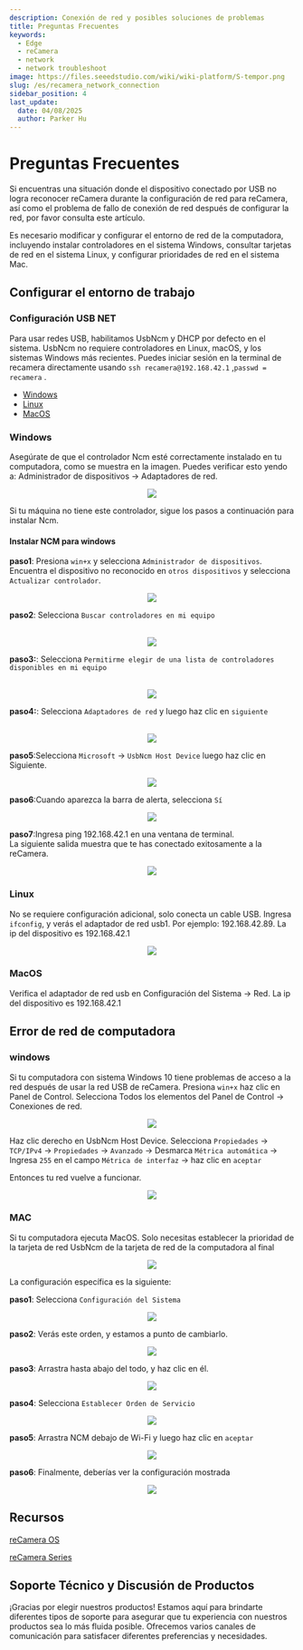 ```yaml
---
description: Conexión de red y posibles soluciones de problemas
title: Preguntas Frecuentes
keywords:
  - Edge
  - reCamera
  - network
  - network troubleshoot
image: https://files.seeedstudio.com/wiki/wiki-platform/S-tempor.png
slug: /es/recamera_network_connection
sidebar_position: 4
last_update:
  date: 04/08/2025
  author: Parker Hu
---
```


# Preguntas Frecuentes

Si encuentras una situación donde el dispositivo conectado por USB no logra reconocer reCamera durante la configuración de red para reCamera, así como el problema de fallo de conexión de red después de configurar la red, por favor consulta este artículo.

Es necesario modificar y configurar el entorno de red de la computadora, incluyendo instalar controladores en el sistema Windows, consultar tarjetas de red en el sistema Linux, y configurar prioridades de red en el sistema Mac.

## Configurar el entorno de trabajo

### Configuración USB NET

Para usar redes USB, habilitamos UsbNcm y DHCP por defecto en el sistema.
UsbNcm no requiere controladores en Linux, macOS, y los sistemas Windows más recientes. Puedes iniciar sesión en la terminal de recamera directamente usando `ssh recamera@192.168.42.1` ,`passwd = recamera` .

- [Windows](#jump1)
- [Linux](#jump2)
- [MacOS](#jump3)

### <span id="jump1"> Windows </span>

Asegúrate de que el controlador Ncm esté correctamente instalado en tu computadora, como se muestra en la imagen. Puedes verificar esto yendo a: Administrador de dispositivos -> Adaptadores de red.

<div align="center"><img width={600} src="https://files.seeedstudio.com/wiki/reCamera/002.png" /></div>

Si tu máquina no tiene este controlador, sigue los pasos a continuación para instalar Ncm.

#### Instalar NCM para windows

**paso1**:
Presiona `win+x` y selecciona `Administrador de dispositivos`.
Encuentra el dispositivo no reconocido en `otros dispositivos` y selecciona `Actualizar controlador`.
<div align="center"><img width={600} src="https://files.seeedstudio.com/wiki/reCamera/003.png" /></div>

**paso2**:
Selecciona `Buscar controladores en mi equipo`

<br />

<div align="center"><img width={600} src="https://files.seeedstudio.com/wiki/reCamera/004.png" /></div>

**paso3:**:
Selecciona `Permitirme elegir de una lista de controladores disponibles en mi equipo`  

<br />

<div align="center"><img width={600} src="https://files.seeedstudio.com/wiki/reCamera/005.png" /></div>

**paso4:**:
Selecciona `Adaptadores de red` y luego haz clic en `siguiente`

<br />

<div align="center"><img width={600} src="https://files.seeedstudio.com/wiki/reCamera/014.png" /></div>

**paso5**:Selecciona `Microsoft` -> `UsbNcm Host Device` luego haz clic en Siguiente.

<div align="center"><img width={600} src="https://files.seeedstudio.com/wiki/reCamera/006.png" /></div>

**paso6**:Cuando aparezca la barra de alerta, selecciona `Sí`

<div align="center"><img width={600} src="https://files.seeedstudio.com/wiki/reCamera/007.png" /></div>

**paso7**:Ingresa ping 192.168.42.1 en una ventana de terminal.
<br />
La siguiente salida muestra que te has conectado exitosamente a la reCamera.

<div align="center"><img width={600} src="https://files.seeedstudio.com/wiki/reCamera/008.png" /></div>

### <span id="jump2"> Linux </span>

No se requiere configuración adicional, solo conecta un cable USB. Ingresa `ifconfig`, y verás el adaptador de red usb1. Por ejemplo: 192.168.42.89. La ip del dispositivo es 192.168.42.1

<div align="center"><img width={600} src="https://files.seeedstudio.com/wiki/reCamera/009.png" /></div>

### <span id="jump3"> MacOS </span>

Verifica el adaptador de red usb en Configuración del Sistema -> Red. La ip del dispositivo es 192.168.42.1

## Error de red de computadora

### windows

Si tu computadora con sistema Windows 10 tiene problemas de acceso a la red después de usar la red USB de reCamera.
Presiona `win+x` haz clic en Panel de Control. Selecciona Todos los elementos del Panel de Control -> Conexiones de red.
<div align="center"><img width={600} src="https://files.seeedstudio.com/wiki/reCamera/010.png" /></div>

Haz clic derecho en UsbNcm Host Device. Selecciona `Propiedades` -> `TCP/IPv4` -> `Propiedades` -> `Avanzado` -> Desmarca `Métrica automática` -> Ingresa `255` en el campo `Métrica de interfaz` -> haz clic en `aceptar`
<br />

Entonces tu red vuelve a funcionar.
<div align="center"><img width={600} src="https://files.seeedstudio.com/wiki/reCamera/011.png" /></div>

### MAC

Si tu computadora ejecuta MacOS. Solo necesitas establecer la prioridad de la tarjeta de red UsbNcm de la tarjeta de red de la computadora al final

<div align="center"><img width={600} src="https://files.seeedstudio.com/wiki/reCamera/012.png" /></div>

La configuración específica es la siguiente:

**paso1**: Selecciona `Configuración del Sistema`

<div align="center"><img width={600} src="https://files.seeedstudio.com/wiki/reCamera/015.png" /></div>

**paso2**: Verás este orden, y estamos a punto de cambiarlo.

<div align="center"><img width={600} src="https://files.seeedstudio.com/wiki/reCamera/016.png" /></div>

**paso3**: Arrastra hasta abajo del todo, y haz clic en él.

<div align="center"><img width={600} src="https://files.seeedstudio.com/wiki/reCamera/017.png" /></div>

**paso4**: Selecciona `Establecer Orden de Servicio`

<div align="center"><img width={600} src="https://files.seeedstudio.com/wiki/reCamera/018.png" /></div>

**paso5**: Arrastra NCM debajo de Wi-Fi y luego haz clic en `aceptar`

<div align="center"><img width={600} src="https://files.seeedstudio.com/wiki/reCamera/019.png" /></div>

**paso6**: Finalmente, deberías ver la configuración mostrada

<div align="center"><img width={600} src="https://files.seeedstudio.com/wiki/reCamera/020.png" /></div>

## Recursos

[reCamera OS](https://github.com/Seeed-Studio/reCamera-OS)

[reCamera Series](https://github.com/Seeed-Studio/OSHW-reCamera-Series)

## Soporte Técnico y Discusión de Productos

¡Gracias por elegir nuestros productos! Estamos aquí para brindarte diferentes tipos de soporte para asegurar que tu experiencia con nuestros productos sea lo más fluida posible. Ofrecemos varios canales de comunicación para satisfacer diferentes preferencias y necesidades.

<div class="button_tech_support_container">
<a href="https://forum.seeedstudio.com/" class="button_forum"></a>
<a href="https://www.seeedstudio.com/contacts" class="button_email"></a>
</div>

<div class="button_tech_support_container">
<a href="https://discord.gg/eWkprNDMU7" class="button_discord"></a>
<a href="https://github.com/Seeed-Studio/wiki-documents/discussions/69" class="button_discussion"></a>
</div>
